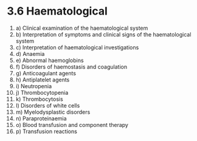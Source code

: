 # 3.6 Haematological



1. a\)  Clinical examination of the haematological system
2. b\)  Interpretation of symptoms and clinical signs of the haematological system
3. c\)  Interpretation of haematological investigations
4. d\)  Anaemia
5. e\)  Abnormal haemoglobins
6. f\)  Disorders of haemostasis and coagulation
7. g\)  Anticoagulant agents
8. h\)  Antiplatelet agents
9. i\)  Neutropenia
10. j\)  Thrombocytopenia
11. k\)  Thrombocytosis
12. l\)  Disorders of white cells
13. m\)  Myelodysplastic disorders
14. n\)  Paraproteinaemia
15. o\)  Blood transfusion and component therapy
16. p\)  Transfusion reactions

